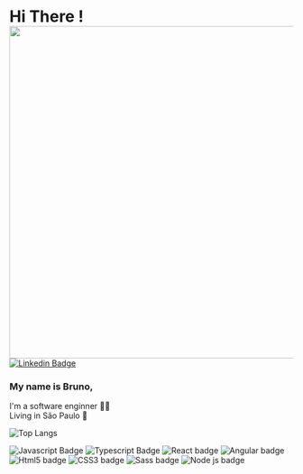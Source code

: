 # Hi There ! <img align="right" height="590em" src="https://raw.githubusercontent.com/gist/maykbrito/618ef18e3bbb7cdfd200f3a4fc1aabc6/raw/201d47c76006c99fe0dc55ea92e76bdca5537f08/githubcard.svg"/>
[![Linkedin Badge](https://img.shields.io/badge/LinkedIn-0077B5?style=for-the-badge&logo=linkedin&logoColor=white)](https://www.linkedin.com/in/bruno-texeira-4612b0175/)
### My name is Bruno,
I'm a software enginner 👩‍💻<br>
Living in São Paulo 🌃


![Top Langs](https://github-readme-stats.vercel.app/api/top-langs/?username=bruno167&layout=compact)

![Javascript Badge](https://img.shields.io/badge/JavaScript-F7DF1E?style=for-the-badge&logo=javascript&logoColor=black)
![Typescript Badge](https://img.shields.io/badge/TypeScript-007ACC?style=for-the-badge&logo=typescript&logoColor=white)
![React badge](https://img.shields.io/badge/React-20232A?style=for-the-badge&logo=react&logoColor=61DAFB)
![Angular badge](https://img.shields.io/badge/Angular-DD0031?style=for-the-badge&logo=angular&logoColor=white)
![Html5 badge](https://img.shields.io/badge/HTML5-E34F26?style=for-the-badge&logo=html5&logoColor=white)
![CSS3 badge](https://img.shields.io/badge/CSS3-1572B6?style=for-the-badge&logo=css3&logoColor=white)
![Sass badge](https://img.shields.io/badge/Sass-CC6699?style=for-the-badge&logo=sass&logoColor=white)
![Node js badge](https://img.shields.io/badge/Node.js-43853D?style=for-the-badge&logo=node.js&logoColor=white)
